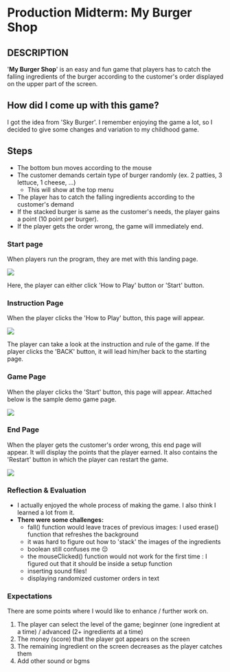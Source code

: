 # Production Midterm: My Burger Shop

## DESCRIPTION
'**My Burger Shop**' 
is an easy and fun game that players has to catch the falling ingredients of the burger according to the customer's order displayed on the upper part of the screen. 

## How did I come up with this game?
I got the idea from 'Sky Burger'. I remember enjoying the game a lot, so I decided to give some changes and variation to my childhood game. 

## Steps

- The bottom bun moves according to the mouse
- The customer demands certain type of burger randomly (ex. 2 patties, 3 lettuce, 1 cheese, ...)
  - This will show at the top menu
- The player has to catch the falling ingredients according to the customer's demand
- If the stacked burger is same as the customer's needs, the player gains a point (10 point per burger).
- If the player gets the order wrong, the game will immediately end.

### Start page 

When players run the program, they are met with this landing page. 

 ![](images/startpage1.png)  

Here, the player can either click 'How to Play' button or 'Start' button. 

### Instruction Page

When the player clicks the 'How to Play' button, this page will appear.

![](images/howto.png)

The player can take a look at the instruction and rule of the game. 
If the player clicks the 'BACK' button, it will lead him/her back to the starting page.

### Game Page

When the player clicks the 'Start' button, this page will appear. 
Attached below is the sample demo game page. 

![](images/demogame.png)

### End Page

When the player gets the customer's order wrong, this end page will appear.
It will display the points that the player earned.
It also contains the 'Restart' button in which the player can restart the game.

![](images/demoendpage.png)

### Reflection & Evaluation

- I actually enjoyed the whole process of making the game. I also think I learned a lot from it. 
- **There were some challenges:**
  - fall() function would leave traces of previous images: I used erase() function that refreshes the background
  - it was hard to figure out how to 'stack' the images of the ingredients
  - boolean still confuses me 😔
  - the mouseClicked() function would not work for the first time : I figured out that it should be inside a setup function
  - inserting sound files!
  - displaying randomized customer orders in text 
  

### Expectations
There are some points where I would like to enhance / further work on.
1. The player can select the level of the game; beginner (one ingredient at a time) / advanced (2+ ingredients at a time)
2. The money (score) that the player got appears on the screen
3. The remaining ingredient on the screen decreases as the player catches them
4. Add other sound or bgms

